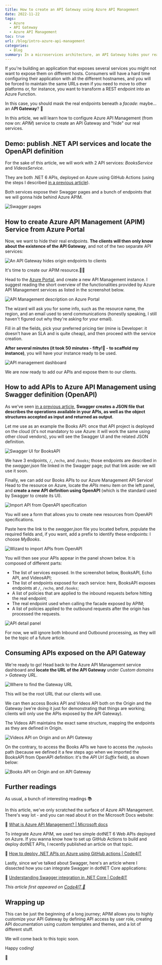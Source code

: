 ```yaml
---
title: How to create an API Gateway using Azure API Management
date: 2022-11-22
tags:
  - Azure
  - API Gateway
  - Azure API Management
toc: true
url: /blog/intro-azure-api-management
categories:
  - Blog
summary: In a microservices architecture, an API Gateway hides your real endpoints. We will create one using Azure API Management
---
```


If you're building an application that exposes several services you might not want to expose them on different hosts. Consumers will have a hard time configuring their application with all the different hostnames, and you will be forced to maintain the same URLs even if you need to move to other platforms or, for instance, you want to transform a REST endpoint into an Azure Function.

In this case, you should mask the real endpoints beneath a _facade_: maybe... an A**PI Gateway**? 🙂

In this article, we will learn how to configure Azure API Management (from now on: _APIM_) service to create an API Gateway and "hide" our real services.

## Demo: publish .NET API services and locate the OpenAPI definition

For the sake of this article, we will work with 2 API services: _BooksService_ and _VideosService_.

They are both .NET 6 APIs, deployed on Azure using GitHub Actions (using the steps I described [in a previous article](https://www.code4it.dev/blog/deploy-api-on-azure-with-github-action)).

Both services expose their Swagger pages and a bunch of endpoints that we will gonna hide behind Azure APIM.

![Swagger pages](./swagger_pages.png)

## How to create Azure API Management (APIM) Service from Azure Portal

Now, we want to hide their real endpoints. **The clients will then only know about the existence of the API Gateway**, and not of the two separate API services:

![An API Gateway hides origin endpoints to clients](./APIM_diagram.png)

It's time to create our APIM resource.👷‍♂️

Head to the [Azure Portal](https://portal.azure.com/), and create a new API Management instance. I suggest reading the short overview of the functionalities provided by Azure API Management services as listed in the screenshot below.

![API Management description on Azure Portal](./API_management_description.png)

The wizard will ask you for some info, such as the resource name, the region, and an email used to send communications (honestly speaking, I still haven't figured out why they're asking for your email).

Fill in all the fields, pick your preferred pricing tier (mine is Developer: it doesn't have an SLA and is quite cheap), and then proceed with the service creation.

**After several minutes (it took 50 minutes - fifty!💢 - to scaffold my instance)**, you will have your instance ready to be used.

![API management dashboard](./API_management_dashboard.png)

We are now ready to add our APIs and expose them to our clients.

## How to add APIs to Azure API Management using Swagger definition (OpenAPI)

As we've seen [in a previous article](https://www.code4it.dev/blog/swagger-integration), **Swagger creates a JSON file that describes the operations available in your APIs, as well as the object structures accepted as input and returned as output**.

Let me use as an example the Books API: once that API project is deployed on the cloud (it's not mandatory to use Azure: it will work the same using other cloud vendors), you will see the Swagger UI and the related JSON definition.

![Swagger UI for BooksAPI](./books_api_swagger.png)

We have 3 endpoints, `/`, `/echo`, and `/books`; those endpoints are described in the _swagger.json_ file linked in the Swagger page; put that link aside: we will use it soon.

Finally, we can add our Books APIs to our Azure Management API Service! Head to the resource on Azure, locate the _APIs_ menu item on the left panel, and **create a new API definition using OpenAPI** (which is the standard used by Swagger to create its UI).

![Import API from OpenAPI specification](./add_api_from_swagger_menu.png)

You will see a form that allows you to create new resources from OpenAPI specifications.

Paste here the link to the _swagger.json_ file you located before, populate the required fields and, if you want, add a prefix to identify these endpoints: I choose _MyBooks_.

![Wizard to import APIs from OpenAPI](./books_api_wizard.png)

You will then see your APIs appear in the panel shown below. It is composed of different parts:

- The list of services exposed. In the screenshot below, BooksAPI, Echo API, and VideosAPI;
- The list of endpoints exposed for each service: here, BooksAPI exposes endpoints at `/`, `/echo`, and `/books`;
- A list of policies that are applied to the inbound requests before hitting the real endpoint;
- The real endpoint used when calling the facade exposed by APIM;
- A list of policies applied to the outbound requests after the origin has processed the requests.

![API detail panel](./books_api_definition_APIM.png)

For now, we will ignore both Inbound and Outbound processing, as they will be the topic of a future article.

## Consuming APIs exposed on the API Gateway

We're ready to go! Head back to the Azure API Management service dashboard and **locate the URL of the API Gateway** under _Custom domains > Gateway URL_.

![Where to find the Gateway URL](./APIM_custom_domains.png)

This will be the root URL that our clients will use.

We can then access Books API and Videos API both on the Origin and the Gateway (we're doing it just for demonstrating that things are working; clients will only use the APIs exposed by the API Gateway).

The Videos API maintains the exact same structure, mapping the endpoints as they are defined in Origin.

![Videos API on Origin and on API Gateway](./videos_api_result.png)

On the contrary, to access the Books APIs we have to access the `/mybooks` path (because we defined it a few steps ago when we imported the BooksAPI from OpenAPI definition: it's the _API Url Suffix_ field), as shown below:

![Books API on Origin and on API Gateway](./books_api_result.png)

## Further readings

As usual, a bunch of interesting readings 📚

In this article, we've only scratched the surface of Azure API Management. There's way lot - and you can read about it on the Microsoft Docs website:

🔗 [What is Azure API Management? | Microsoft docs](https://learn.microsoft.com/en-us/azure/api-management/api-management-key-concepts)

To integrate Azure APIM, we used two simple dotNET 6 Web APIs deployed on Azure. If you wanna know how to set up GitHub Actions to build and deploy dotNET APIs, I recently published an article on that topic.

🔗 [How to deploy .NET APIs on Azure using GitHub actions | Code4IT](https://www.code4it.dev/blog/deploy-api-on-azure-with-github-action)

Lastly, since we've talked about Swagger, here's an article where I dissected how you can integrate Swagger in dotNET Core applications:

🔗 [Understanding Swagger integration in .NET Core | Code4IT](https://www.code4it.dev/blog/swagger-integration)

_This article first appeared on [Code4IT 🐧](https://www.code4it.dev/)_

## Wrapping up

This can be just the beginning of a long journey; APIM allows you to highly customize your API Gateway by defining API access by user role, creating API documentation using custom templates and themes, and a lot of different stuff.

We will come back to this topic soon.

Happy coding!

🐧
